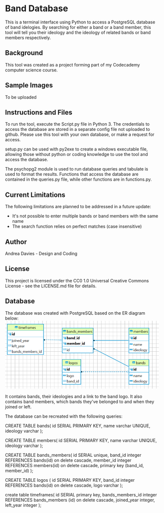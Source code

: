 # Band Database

This is a terminal interface using Python to access a PostgreSQL database of band idelogies.
By searching for either a band or a band member, this tool will tell you their ideology and the ideology of related bands or band members respectively.

## Background

This tool was created as a project forming part of my Codecademy computer science course.

## Sample Images

To be uploaded

## Instructions and Files

To run the tool, execute the Script.py file in Python 3.
The credentials to access the database are stored in a separate config file not uploaded to github. Please use this tool with your own database, or make a request for access.

setup.py can be used with py2exe to create a windows executable file, allowing those without python or coding knowledge to use the tool and access the database.

The psychopg2 module is used to run database queries and tabulate is used to format the results.
Functions that access the database are contained in the queries.py file, while other functions are in functions.py.

## Current Limitations

The following limitations are planned to be addressed in a future update:

* It's not possible to enter multiple bands or band members with the same name
* The search function relies on perfect matches (case insensitive)

## Author

Andrea Davies - Design and Coding

## License 

This project is licensed under the CC0 1.0 Universal Creative Commons License - see the LICENSE.md file for details.

## Database

The database was created with PostgreSQL based on the ER diagram below:
![ER Diagram](https://github.com/AndreaDavies228/band_database/blob/main/ER%20Diagram.png)

It contains bands, their ideologies and a link to the band logo.
It also contains band members, which bands they've belonged to and when they joined or left.

The database can be recreated with the following queries:

CREATE TABLE bands(
id SERIAL PRIMARY KEY,
name varchar UNIQUE,
ideology varchar
);

CREATE TABLE members(
id SERIAL PRIMARY KEY,
name varchar UNIQUE,
ideology varchar
);

CREATE TABLE bands_members(
id SERIAL unique,
band_id integer REFERENCES bands(id) on delete cascade,
member_id integer REFERENCES members(id) on delete cascade,
primary key (band_id, member_id)
);

CREATE TABLE logos (
id SERIAL PRIMARY KEY,
band_id integer REFERENCES bands(id) on delete cascade,
logo varchar 
);

create table timeframes(
id SERIAL primary key,
bands_members_id integer REFERENCES bands_members (id) on delete cascade,
joined_year integer,
left_year integer
);
